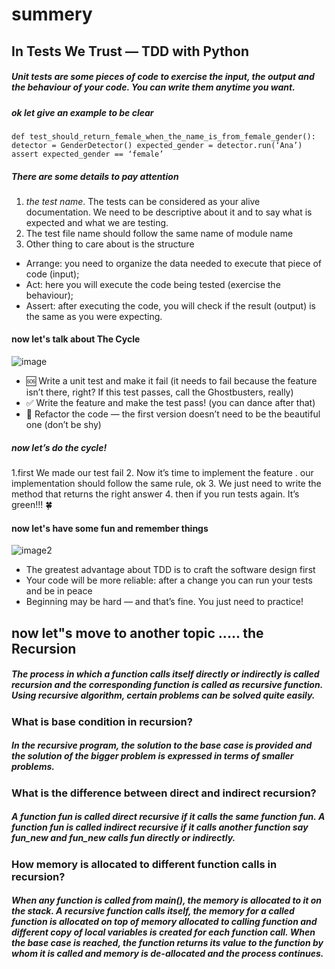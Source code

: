 # summery

## In Tests We Trust — TDD with Python
##### Unit tests are some pieces of code to exercise the input, the output and the behaviour of your code. You can write them anytime you want.

##### ok let give an example to be clear 
`` def test_should_return_female_when_the_name_is_from_female_gender():
    detector = GenderDetector()
    expected_gender = detector.run(‘Ana’)
    assert expected_gender == ‘female’ ``
    
##### There are some details to pay attention
1. *the test name*. The tests can be considered as your alive documentation. We need to be descriptive about it and to say what is expected and what we are testing.
2. The test file name should follow the same name of module name
3. Other thing to care about is the structure
- Arrange: you need to organize the data needed to execute that piece of code (input);
- Act: here you will execute the code being tested (exercise the behaviour);
- Assert: after executing the code, you will check if the result (output) is the same as you were expecting.
#### now let's talk about The Cycle
![image](https://miro.medium.com/max/1033/1*ZPQ7IoHWm0yG0SIbjZxQ9w.png)

- 🆘 Write a unit test and make it fail (it needs to fail because the feature isn’t there, right? If this test passes, call the Ghostbusters, really)
- ✅ Write the feature and make the test pass! (you can dance after that)
- 🔵 Refactor the code — the first version doesn’t need to be the beautiful one (don’t be shy)
#####   now let’s do the cycle!
1.first We made our test fail
2. Now it’s time to implement the feature . our implementation should follow the same rule, ok
3. We just need to write the method that returns the right answer
4. then if you run  tests again. It’s green!!! 🍀
#### now let's have some fun and remember things
![image2](https://miro.medium.com/max/875/1*dTd_0x8gdefpRt9tUtekPQ.png)
- The greatest advantage about TDD is to craft the software design first
- Your code will be more reliable: after a change you can run your tests and be in peace
- Beginning may be hard — and that’s fine. You just need to practice!

## now let"s move to another topic ..... the Recursion

##### The process in which a function calls itself directly or indirectly is called recursion and the corresponding function is called as recursive function. Using recursive algorithm, certain problems can be solved quite easily. 
### What is base condition in recursion? 
##### In the recursive program, the solution to the base case is provided and the solution of the bigger problem is expressed in terms of smaller problems. 
### What is the difference between direct and indirect recursion?
##### A function fun is called direct recursive if it calls the same function fun. A function fun is called indirect recursive if it calls another function say fun_new and fun_new calls fun directly or indirectly.
### How memory is allocated to different function calls in recursion?
##### When any function is called from main(), the memory is allocated to it on the stack. A recursive function calls itself, the memory for a called function is allocated on top of memory allocated to calling function and different copy of local variables is created for each function call. When the base case is reached, the function returns its value to the function by whom it is called and memory is de-allocated and the process continues.























